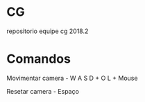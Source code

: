 # CG
repositorio equipe cg 2018.2


# Comandos
Movimentar camera - W A S D + O L + Mouse

Resetar camera - Espaço